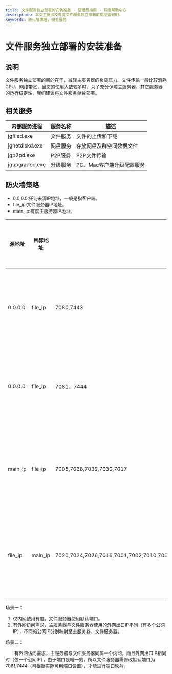 ```yaml
---
title: 文件服务独立部署的安装准备 - 管理员指南 - 有度帮助中心
description: 本文主要涉及有度文件服务独立部署前期准备说明。
keywords: 防火墙策略，相关服务
---
```


# 文件服务独立部署的安装准备

## 说明

文件服务独立部署的目的在于，减轻主服务器的负载压力。文件传输一般比较消耗CPU、网络带宽，当您的使用人数较多时，为了充分保障主服务器、其它服务器的运行稳定性，我们建议将文件服务单独部署。

## 相关服务

| 内部服务进程   | 服务名称 | 描述                      |
| -------------- | -------- | ------------------------- |
| jgfiled.exe    | 文件服务 | 文件的上传和下载          |
| jgnetdiskd.exe | 网盘服务 | 存放网盘及群空间数据文件  |
| jgp2pd.exe     | P2P服务  | P2P文件传输               |
| jgupgraded.exe | 升级服务 | PC、Mac客户端升级配置服务 |

## 防火墙策略

- 0.0.0.0:任何来源IP地址，一般是指客户端。
- file_ip:文件服务器IP地址。
- main_ip:有度主服务器IP地址。



| 源地址  | 目标地址 |                                              | 备注                   | 可选端口设置 |
| ------- | -------- | -------------------------------------------- | ---------------------- | ------------ |
| 0.0.0.0 | file_ip  | 7080,7443                                    | 客户端访问文件服务器   | 场景一       |
| 0.0.0.0 | file_ip  | 7081，7444                                   | 客户端访问文件服务器   | 场景二       |
| main_ip | file_ip  | 7005,7038,7039,7030,7017                     | 主服务器访问文件服务器 |              |
| file_ip | main_ip  | 7020,7034,7026,7016,7001,7002,7010,7009,7011 | 文件服务器访问主服务器 |              |

场景一：

1. 仅内网使用有度，文件服务器使用默认端口。
2. 有外网访问需求，主服务器与文件服务器使用的外网出口IP不同（有多个公网IP），不同的公网IP分别映射至主服务器、文件服务器。

场景二：

　　有外网访问需求，主服务器与文件服务器同属一个内网，而且外网出口IP相同时（仅一个公网IP），由于端口是唯一的，所以文件服务器需修改默认端口为7081,7444（可根据实际可用端口设置），才能进行端口映射。